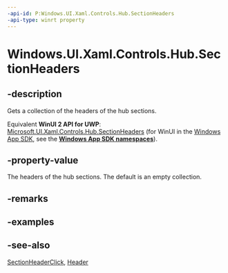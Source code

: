 ```yaml
---
-api-id: P:Windows.UI.Xaml.Controls.Hub.SectionHeaders
-api-type: winrt property
---
```


<!-- Property syntax
public Windows.Foundation.Collections.IObservableVector<object> SectionHeaders { get; }
-->

# Windows.UI.Xaml.Controls.Hub.SectionHeaders

## -description
Gets a collection of the headers of the hub sections.

Equivalent **WinUI 2 API for UWP**: [Microsoft.UI.Xaml.Controls.Hub.SectionHeaders](/windows/winui/api/microsoft.ui.xaml.controls.hub.sectionheaders) (for WinUI in the [Windows App SDK](/windows/apps/windows-app-sdk/), see the **[Windows App SDK namespaces](/windows/windows-app-sdk/api/winrt/)**).

## -property-value
The headers of the hub sections. The default is an empty collection.

## -remarks

## -examples

## -see-also
[SectionHeaderClick](hub_sectionheaderclick.md), [Header](hub_header.md)
